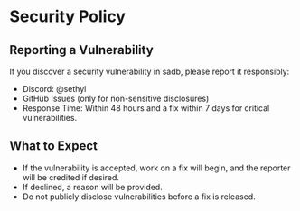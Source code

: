 # Security Policy

## Reporting a Vulnerability

If you discover a security vulnerability in sadb, please report it responsibly:

- Discord: @sethyl
- GitHub Issues (only for non-sensitive disclosures)
- Response Time: Within 48 hours and a fix within 7 days for critical vulnerabilities.

## What to Expect

- If the vulnerability is accepted, work on a fix will begin, and the reporter will be credited if desired.
- If declined, a reason will be provided.
- Do not publicly disclose vulnerabilities before a fix is released.
